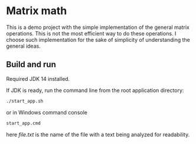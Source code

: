 # Matrix math
This is a demo project with the simple implementation of the general matrix operations.
This is not the most efficient way to do these operations. 
I choose such implementation for the sake of simplicity of understanding the general ideas.

## Build and run

Required JDK 14 installed.

If JDK is ready, run the command line from the root application directory:
```bash
./start_app.sh
```
or in Windows command console
```cmd
start_app.cmd
```
here *file.txt* is the name of the file with a text being analyzed for readability.


